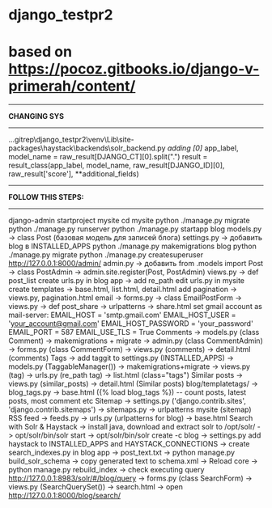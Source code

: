 # django_testpr2
# based on https://pocoz.gitbooks.io/django-v-primerah/content/

***
**CHANGING SYS**
***
...gitrep\django_testpr2\venv\Lib\site-packages\haystack\backends\solr_backend.py 
_adding [0]_
app_label, model_name = raw_result[DJANGO_CT][0].split(".")
result = result_class(app_label, model_name, raw_result[DJANGO_ID][0], raw_result['score'], **additional_fields)

***
**FOLLOW THIS STEPS:**
***
django-admin startproject mysite
cd mysite
python ./manage.py migrate
python ./manage.py runserver
python ./manage.py startapp blog
models.py -> class Post (базовая модель для записей блога)
settings.py -> добавить blog в INSTALLED_APPS
python ./manage.py makemigrations blog
python ./manage.py migrate
python ./manage.py createsuperuser
http://127.0.0.1:8000/admin/
admin.py -> добавить from .models import Post -> class PostAdmin -> admin.site.register(Post, PostAdmin)
views.py -> def post_list
create urls.py in blog app -> add re_path
edit urls.py in mysite
create templates -> base.html, list.html, detail.html
add pagination -> views.py, pagination.html
email -> forms.py -> class EmailPostForm -> views.py -> def post_share -> urlpatterns -> share.html
set gmail account as mail-server:
EMAIL_HOST = 'smtp.gmail.com'
EMAIL_HOST_USER = 'your_account@gmail.com'
EMAIL_HOST_PASSWORD = 'your_password'
EMAIL_PORT = 587
EMAIL_USE_TLS = True
Comments -> models.py (class Comment) -> makemigrations + migrate -> admin.py (class CommentAdmin)
-> forms.py (class CommentForm) -> views.py (comments) -> detail.html (comments)
Tags -> add taggit to  settings.py (INSTALLED_APPS) -> models.py (TaggableManager()) -> makemigrations+migrate
-> views.py (tag) -> urls.py (re_path tag) -> list.html (class="tags")
Similar posts -> views.py (similar_posts) -> detail.html (Similar posts)
blog/templatetags/ -> blog_tags.py -> base.html ({% load blog_tags %}) -- count posts, latest posts, most comment etc
Sitemap -> settings.py ('django.contrib.sites', 'django.contrib.sitemaps') -> sitemaps.py -> urlpatterns mysite (sitemap)
RSS feed -> feeds.py -> urls.py (urlpatterns for blog) -> base.html
Search with Solr & Haystack -> install java, download and extract solr to /opt/solr/ 
-> opt/solr/bin/solr start -> opt/solr/bin/solr create -c blog
-> settings.py add haystack to INSTALLED_APPS and HAYSTACK_CONNECTIONS
-> create search_indexes.py in blog app -> post_text.txt -> python manage.py build_solr_schema
-> copy generated text to schema.xml
-> Reload core -> python manage.py rebuild_index 
-> check executing query http://127.0.0.1:8983/solr/#/blog/query
-> forms.py (class SearchForm) -> views.py (SearchQuerySet()) -> search.html
-> open http://127.0.0.1:8000/blog/search/
